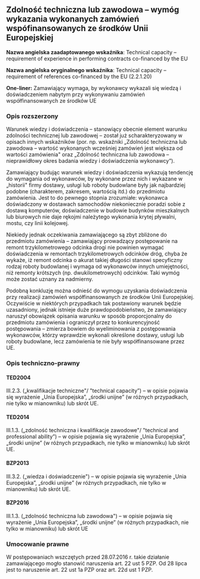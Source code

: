## Zdolność techniczna lub zawodowa – wymóg wykazania wykonanych zamówień wspófinansowanych ze środków Unii Europejskiej

**Nazwa angielska zaadaptowanego wskaźnika**: Technical capacity – requirement of experience in performing contracts co-financed by the EU

**Nazwa angielska oryginalnego wskaźnika**: Technical capacity – requirement of references co-financed by the EU (2.2.1.20)

**One-liner:** Zamawiający wymaga, by wykonawcy wykazali się wiedzą i doświadczeniem nabytym przy wykonywaniu zamówień współfinansowanych ze środków UE

### Opis rozszerzony 

Warunek wiedzy i doświadczenia – stanowiący obecnie element warunku zdolności technicznej lub zawodowej – został już scharakteryzowany w opisach innych wskaźników (por. np. wskaźniki „Zdolność techniczna lub zawodowa – wartość wykonanych wcześniej zamówień jest większa od wartości zamówienia" oraz „Zdolność techniczna lub zawodowa – nieprawidłowy okres badania wiedzy i doświadczenia wykonawcy”).

Zamawiający budując warunek wiedzy i doświadczenia wykazują tendencję do wymagania od wykonawców, by wykonane przez nich i wykazane w „historii" firmy dostawy, usługi lub roboty budowlane były jak najbardziej podobne (charakterem, zakresem, wartością itd.) do przedmiotu zamówienia. Jest to do pewnego stopnia zrozumiałe: wykonawca doświadczony w dostawach samochodów niekoniecznie poradzi sobie z dostawą komputerów, doświadczenie w budowie budynków mieszkalnych lub biurowych nie daje rękojmi należytego wykonania krytej pływalni, mostu, czy linii kolejowej.

Niekiedy jednak oczekiwania zamawiającego są zbyt zbliżone do przedmiotu zamówienia – zamawiający prowadzący postępowanie na remont trzykilometrowego odcinka drogi nie powinien wymagać doświadczenia w remontach trzykilometrowych odcinków dróg, chyba że wykaże, iż remont odcinka o akurat takiej długości stanowi specyficzny rodzaj roboty budowlanej i wymaga od wykonawców innych umiejętności, niż remonty krótszych (np. dwukilometrowych) odcinków. Taki wymóg może zostać uznany za nadmierny.

Podobną konkluzję można odnieść do wymogu uzyskania doświadczenia przy realizacji zamówień współfinansowanych ze środków Unii Europejskiej. Oczywiście w niektórych przypadkach tak postawiony warunek będzie uzasadniony, jednak istnieje duże prawdopodobieństwo, że zamawiający naruszył obowiązek opisania warunku w sposób proporcjonalny do przedmiotu zamówienia i ograniczył przez to konkurencyjność postępowania – zmierza bowiem do wyeliminowania z postępowania wykonawców, którzy wprawdzie wykonali określone dostawy, usługi lub roboty budowlane, lecz zamówienia te nie były współfinansowane przez UE.


### Opis techniczno-prawny

#### TED2004

III.2.3. („kwalifikacje techniczne"/ "technical capacity”) – w opisie pojawia się wyrażenie „Unia Europejska”, „środki unijne” (w różnych przypadkach, nie tylko w mianowniku) lub skrót UE.

#### TED2014

III.1.3. („zdolność techniczna i kwalifikacje zawodowe"/ "technical and professional ability”) – w opisie pojawia się wyrażenie „Unia Europejska”, „środki unijne” (w różnych przypadkach, nie tylko w mianowniku) lub skrót UE.

#### BZP2013

III.3.2. („wiedza i doświadczenie") – w opisie pojawia się wyrażenie „Unia Europejska”, „środki unijne” (w różnych przypadkach, nie tylko w mianowniku) lub skrót UE.

#### BZP2016

III.1.3. („zdolność techniczna lub zawodowa") – w opisie pojawia się wyrażenie „Unia Europejska”, „środki unijne” (w różnych przypadkach, nie tylko w mianowniku) lub skrót UE

### Umocowanie prawne

W postępowaniach wszczętych przed 28.07.2016 r. takie działanie zamawiającego mogło stanowić naruszenia art. 22 ust 5 PZP. Od 28 lipca jest to naruszenie art. 22 ust 1a PZP oraz art. 22d ust 1 PZP.
